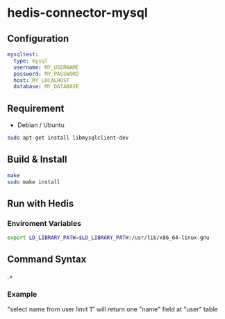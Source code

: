 # hedis-connector-mysql

## Configuration

```yaml
mysqltest:
  type: mysql
  username: MY_USERNAME
  password: MY_PASSWORD
  host: MY_LOCALHOST
  database: MY_DATABASE
```

## Requirement

* Debian / Ubuntu

```sh
sudo apt-get install libmysqlclient-dev
```

## Build & Install

```sh
make
sudo make install
```

## Run with Hedis

### Enviroment Variables

```sh
export LD_LIBRARY_PATH=$LD_LIBRARY_PATH:/usr/lib/x86_64-linux-gnu
```

## Command Syntax

.+

### Example

"select name from user limit 1" will return one "name" field at "user" table

